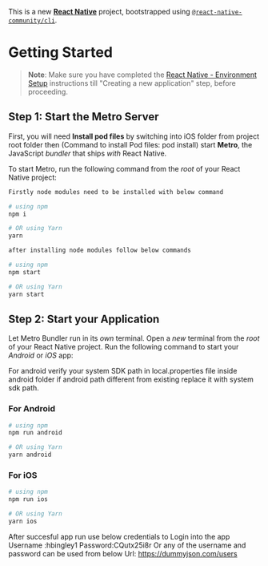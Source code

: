This is a new [**React Native**](https://reactnative.dev) project, bootstrapped using [`@react-native-community/cli`](https://github.com/react-native-community/cli).

# Getting Started

>**Note**: Make sure you have completed the [React Native - Environment Setup](https://reactnative.dev/docs/environment-setup) instructions till "Creating a new application" step, before proceeding.

## Step 1: Start the Metro Server

First, you will need **Install pod files** by switching into iOS folder from project root folder then (Command to install Pod files: pod install) start **Metro**, the JavaScript _bundler_ that ships _with_ React Native.

To start Metro, run the following command from the _root_ of your React Native project:

```bash
Firstly node modules need to be installed with below command

# using npm
npm i

# OR using Yarn
yarn 

after installing node modules follow below commands

# using npm
npm start

# OR using Yarn
yarn start
```

## Step 2: Start your Application

Let Metro Bundler run in its _own_ terminal. Open a _new_ terminal from the _root_ of your React Native project. Run the following command to start your _Android_ or _iOS_ app:

For android verify your system SDK path in local.properties file inside android folder if android path different from existing replace it with system sdk path.
### For Android

```bash
# using npm
npm run android

# OR using Yarn
yarn android
```

### For iOS

```bash
# using npm
npm run ios

# OR using Yarn
yarn ios
```

After succesful app run use below credentials to Login into the app
Username :hbingley1
Password:CQutx25i8r
Or any of the username and password can be used from below Url:
https://dummyjson.com/users

